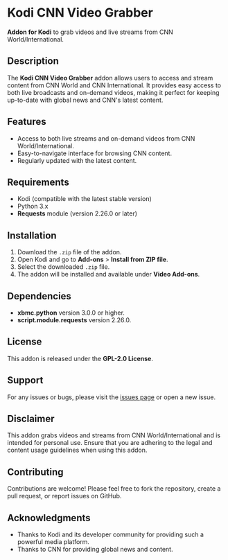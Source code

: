 # Kodi CNN Video Grabber

**Addon for Kodi** to grab videos and live streams from CNN World/International.

## Description
The **Kodi CNN Video Grabber** addon allows users to access and stream content from CNN World and CNN International. It provides easy access to both live broadcasts and on-demand videos, making it perfect for keeping up-to-date with global news and CNN's latest content.

## Features
- Access to both live streams and on-demand videos from CNN World/International.
- Easy-to-navigate interface for browsing CNN content.
- Regularly updated with the latest content.

## Requirements
- Kodi (compatible with the latest stable version)
- Python 3.x
- **Requests** module (version 2.26.0 or later)

## Installation
1. Download the `.zip` file of the addon.
2. Open Kodi and go to **Add-ons** > **Install from ZIP file**.
3. Select the downloaded `.zip` file.
4. The addon will be installed and available under **Video Add-ons**.

## Dependencies
- **xbmc.python** version 3.0.0 or higher.
- **script.module.requests** version 2.26.0.

## License
This addon is released under the **GPL-2.0 License**.

## Support
For any issues or bugs, please visit the [issues page](https://github.com/the-blue-mage/plugin.video.cnn/issues) or open a new issue.

## Disclaimer
This addon grabs videos and streams from CNN World/International and is intended for personal use. Ensure that you are adhering to the legal and content usage guidelines when using this addon.

## Contributing
Contributions are welcome! Please feel free to fork the repository, create a pull request, or report issues on GitHub.

## Acknowledgments
- Thanks to Kodi and its developer community for providing such a powerful media platform.
- Thanks to CNN for providing global news and content.
